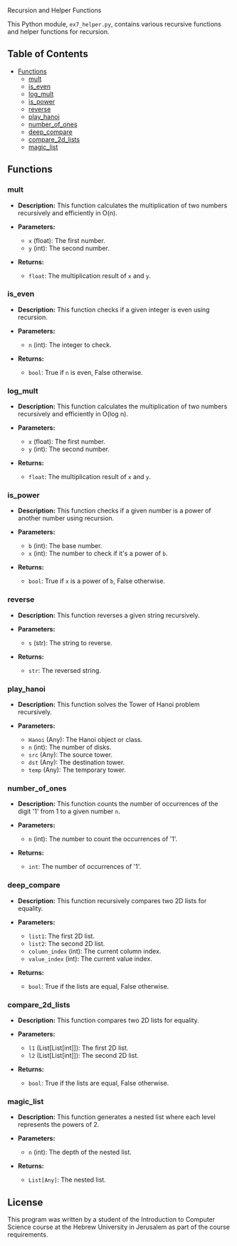 Recursion and Helper Functions

This Python module, `ex7_helper.py`, contains various recursive functions and helper functions for recursion.

## Table of Contents

- [Functions](#functions)
  - [mult](#mult)
  - [is_even](#is_even)
  - [log_mult](#log_mult)
  - [is_power](#is_power)
  - [reverse](#reverse)
  - [play_hanoi](#play_hanoi)
  - [number_of_ones](#number_of_ones)
  - [deep_compare](#deep_compare)
  - [compare_2d_lists](#compare_2d_lists)
  - [magic_list](#magic_list)

## Functions

### mult

- **Description:** This function calculates the multiplication of two numbers recursively and efficiently in O(n).

- **Parameters:**
  - `x` (float): The first number.
  - `y` (int): The second number.

- **Returns:**
  - `float`: The multiplication result of `x` and `y`.

### is_even

- **Description:** This function checks if a given integer is even using recursion.

- **Parameters:**
  - `n` (int): The integer to check.

- **Returns:**
  - `bool`: True if `n` is even, False otherwise.

### log_mult

- **Description:** This function calculates the multiplication of two numbers recursively and efficiently in O(log n).

- **Parameters:**
  - `x` (float): The first number.
  - `y` (int): The second number.

- **Returns:**
  - `float`: The multiplication result of `x` and `y`.

### is_power

- **Description:** This function checks if a given number is a power of another number using recursion.

- **Parameters:**
  - `b` (int): The base number.
  - `x` (int): The number to check if it's a power of `b`.

- **Returns:**
  - `bool`: True if `x` is a power of `b`, False otherwise.

### reverse

- **Description:** This function reverses a given string recursively.

- **Parameters:**
  - `s` (str): The string to reverse.

- **Returns:**
  - `str`: The reversed string.

### play_hanoi

- **Description:** This function solves the Tower of Hanoi problem recursively.

- **Parameters:**
  - `Hanoi` (Any): The Hanoi object or class.
  - `n` (int): The number of disks.
  - `src` (Any): The source tower.
  - `dst` (Any): The destination tower.
  - `temp` (Any): The temporary tower.

### number_of_ones

- **Description:** This function counts the number of occurrences of the digit '1' from 1 to a given number `n`.

- **Parameters:**
  - `n` (int): The number to count the occurrences of '1'.

- **Returns:**
  - `int`: The number of occurrences of '1'.

### deep_compare

- **Description:** This function recursively compares two 2D lists for equality.

- **Parameters:**
  - `list1`: The first 2D list.
  - `list2`: The second 2D list.
  - `column_index` (int): The current column index.
  - `value_index` (int): The current value index.

- **Returns:**
  - `bool`: True if the lists are equal, False otherwise.

### compare_2d_lists

- **Description:** This function compares two 2D lists for equality.

- **Parameters:**
  - `l1` (List[List[int]]): The first 2D list.
  - `l2` (List[List[int]]): The second 2D list.

- **Returns:**
  - `bool`: True if the lists are equal, False otherwise.

### magic_list

- **Description:** This function generates a nested list where each level represents the powers of 2.

- **Parameters:**
  - `n` (int): The depth of the nested list.

- **Returns:**
  - `List[Any]`: The nested list.

## License

This program was written by a student of the Introduction to Computer Science course at the Hebrew University in Jerusalem as part of the course requirements.
